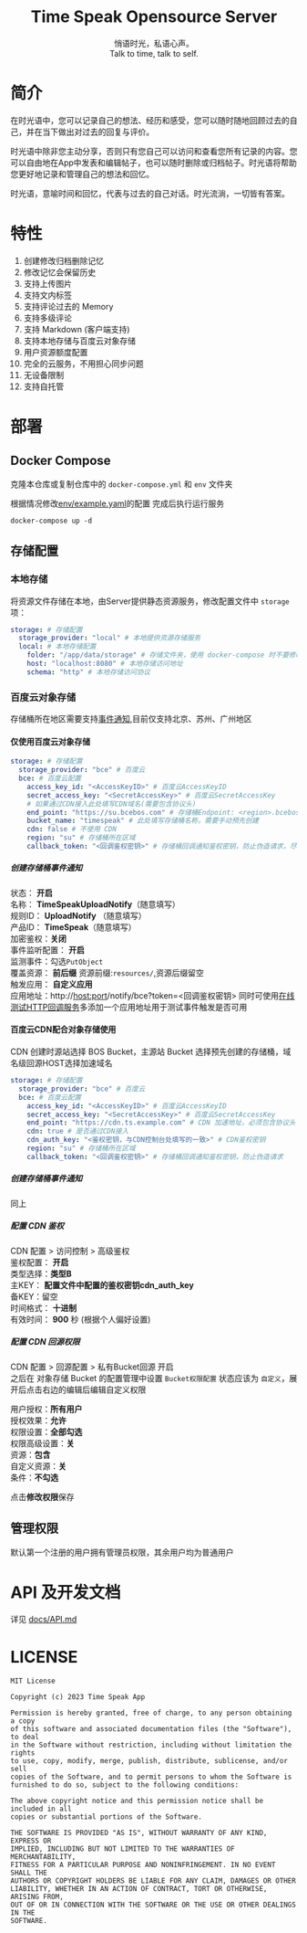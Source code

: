 <center>
<h1>Time Speak Opensource Server</h1>

悄语时光，私语心声。  
Talk to time, talk to self.
</center>

# 简介

在时光语中，您可以记录自己的想法、经历和感受，您可以随时随地回顾过去的自己，并在当下做出对过去的回复与评价。

时光语中除非您主动分享，否则只有您自己可以访问和查看您所有记录的内容。您可以自由地在App中发表和编辑帖子，也可以随时删除或归档帖子。时光语将帮助您更好地记录和管理自己的想法和回忆。

时光语，意喻时间和回忆，代表与过去的自己对话。时光流淌，一切皆有答案。

# 特性

1. 创建修改归档删除记忆
2. 修改记忆会保留历史
3. 支持上传图片
4. 支持文内标签
5. 支持评论过去的 Memory
6. 支持多级评论
7. 支持 Markdown (客户端支持)
8. 支持本地存储与百度云对象存储
9. 用户资源额度配置
10. 完全的云服务，不用担心同步问题
11. 无设备限制
12. 支持自托管

# 部署

## Docker Compose

克隆本仓库或复制仓库中的 `docker-compose.yml` 和 `env` 文件夹

根据情况修改[env/example.yaml](env/example.yaml)的配置
完成后执行运行服务

```shell
docker-compose up -d
```

## 存储配置

### 本地存储

将资源文件存储在本地，由Server提供静态资源服务，修改配置文件中 `storage` 项：

```yaml
storage: # 存储配置
  storage_provider: "local" # 本地提供资源存储服务
  local: # 本地存储配置
    folder: "/app/data/storage" # 存储文件夹，使用 docker-compose 时不要修改该项
    host: "localhost:8080" # 本地存储访问地址
    schema: "http" # 本地存储访问协议
```

### 百度云对象存储

存储桶所在地区需要支持[事件通知](https://cloud.baidu.com/doc/BOS/s/kjwvyr7st),目前仅支持北京、苏州、广州地区

#### 仅使用百度云对象存储

```yaml
storage: # 存储配置
  storage_provider: "bce" # 百度云
  bce: # 百度云配置
    access_key_id: "<AccessKeyID>" # 百度云AccessKeyID
    secret_access_key: "<SecretAccessKey>" # 百度云SecretAccessKey
    # 如果通过CDN接入此处填写CDN域名(需要包含协议头)
    end_point: "https://su.bcebos.com" # 存储桶Endpoint: <region>.bcebos.com，如需使用 https 协议请添加 https 协议头，如：https://<region>.bcebos.com
    bucket_name: "timespeak" # 此处填写存储桶名称，需要手动预先创建
    cdn: false # 不使用 CDN
    region: "su" # 存储桶所在区域
    callback_token: "<回调鉴权密钥>" # 存储桶回调通知鉴权密钥，防止伪造请求，尽可能只包含数字与字母避免影响URL参数的解析
```

##### 创建存储桶事件通知

状态： **开启**  
名称： **TimeSpeakUploadNotify**（随意填写）  
规则ID： **UploadNotify** （随意填写）  
产品ID： **TimeSpeak**（随意填写）  
加密鉴权：**关闭**  
事件监听配置： **开启**  
监测事件：勾选`PutObject`  
覆盖资源： **前后缀** 资源前缀:`resources/`,资源后缀留空  
触发应用： **自定义应用**  
应用地址：http://<host:port>/notify/bce?token=<回调鉴权密钥>
同时可使用[在线测试HTTP回调服务](https://hooks.upyun.com)多添加一个应用地址用于测试事件触发是否可用

#### 百度云CDN配合对象存储使用

CDN 创建时源站选择 BOS Bucket，主源站 Bucket 选择预先创建的存储桶，域名级回源HOST选择加速域名

```yaml
storage: # 存储配置
  storage_provider: "bce" # 百度云
  bce: # 百度云配置
    access_key_id: "<AccessKeyID>" # 百度云AccessKeyID
    secret_access_key: "<SecretAccessKey>" # 百度云SecretAccessKey
    end_point: "https://cdn.ts.example.com" # CDN 加速地址，必须包含协议头
    cdn: true # 是否通过CDN接入
    cdn_auth_key: "<鉴权密钥，与CDN控制台处填写的一致>" # CDN鉴权密钥
    region: "su" # 存储桶所在区域
    callback_token: "<回调鉴权密钥>" # 存储桶回调通知鉴权密钥，防止伪造请求
```

##### 创建存储桶事件通知

同上

##### 配置 CDN 鉴权

CDN 配置 > 访问控制 > 高级鉴权  
鉴权配置： **开启**  
类型选择：**类型B**  
主KEY： **配置文件中配置的鉴权密钥cdn_auth_key**  
备KEY：留空  
时间格式： **十进制**  
有效时间： **900** 秒 (根据个人偏好设置)

##### 配置 CDN 回源权限

CDN 配置 > 回源配置 > 私有Bucket回源 开启  
之后在 对象存储 Bucket 的配置管理中设置 `Bucket权限配置` 状态应该为 `自定义`，展开后点击右边的编辑后编辑自定义权限

用户授权：**所有用户**  
授权效果：**允许**  
权限设置：**全部勾选**  
权限高级设置：**关**  
资源：**包含**  
自定义资源：**关**  
条件：**不勾选**

点击**修改权限**保存

## 管理权限

默认第一个注册的用户拥有管理员权限，其余用户均为普通用户

# API 及开发文档

详见 [docs/API.md](docs/API.md)

# LICENSE

```
MIT License

Copyright (c) 2023 Time Speak App

Permission is hereby granted, free of charge, to any person obtaining a copy
of this software and associated documentation files (the "Software"), to deal
in the Software without restriction, including without limitation the rights
to use, copy, modify, merge, publish, distribute, sublicense, and/or sell
copies of the Software, and to permit persons to whom the Software is
furnished to do so, subject to the following conditions:

The above copyright notice and this permission notice shall be included in all
copies or substantial portions of the Software.

THE SOFTWARE IS PROVIDED "AS IS", WITHOUT WARRANTY OF ANY KIND, EXPRESS OR
IMPLIED, INCLUDING BUT NOT LIMITED TO THE WARRANTIES OF MERCHANTABILITY,
FITNESS FOR A PARTICULAR PURPOSE AND NONINFRINGEMENT. IN NO EVENT SHALL THE
AUTHORS OR COPYRIGHT HOLDERS BE LIABLE FOR ANY CLAIM, DAMAGES OR OTHER
LIABILITY, WHETHER IN AN ACTION OF CONTRACT, TORT OR OTHERWISE, ARISING FROM,
OUT OF OR IN CONNECTION WITH THE SOFTWARE OR THE USE OR OTHER DEALINGS IN THE
SOFTWARE.
```